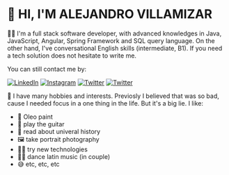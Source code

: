 # 👋 HI, I'M ALEJANDRO VILLAMIZAR 
👨‍💻 I'm a full stack software developer, with advanced knowledges in Java, JavaScript, Angular, Spring Framework and SQL query language. On the other hand, I've conversational English skills (intermediate, B1). If you need a tech solution does not hesitate to write me. 

You can still contact me by: 

[![LinkedIn](https://img.shields.io/twitter/url?color=%230077b5&label=LinkedIn&logo=LinkedIn&logoColor=%230077b5&style=social&url=https%3A%2F%2Fwww.linkedin.com%2Fin%2Fvillamzr%2F)](https://www.linkedin.com/in/villamzr/)
[![Instagram](https://img.shields.io/twitter/url?color=%23ca4b68&label=Instagram&logo=Instagram&logoColor=%23ca4b68&style=social&url=https%3A%2F%2Fwww.instagram.com%2Fvillamzr%2F)](https://www.instagram.com/villamzr/)
[![Twitter](https://img.shields.io/twitter/url?color=%231da1f2&label=Twitter&logo=Twitter&logoColor=%231da1f2&style=social&url=https%3A%2F%2Ftwitter.com%2Fvillamzr)](https://twitter.com/villamzr)
[![Twitter](https://img.shields.io/twitter/url?color=%20%23f14336&label=Gmail&logo=gmail&logoColor=%20%23f14336&style=social&url=https%3A%2F%2Fmail.google.com%2Fmail%2Fu%2F0%2F%3Ftab%3Drm%23inbox%3Fcompose%3DGTvVlcRzDsMwzKlVCzFKzplkfQbKLtGcCMcjjjQTPqZcCfBPzGwZdjjmzNCPPNVRlFZkFFHTrJqKh)](https://mail.google.com/mail/u/0/?tab=rm#inbox?compose=DmwnWrRpfDZdqWcKxDnKjKlPpQRxQFGRcqrNjdDHfNglkqrLsjfWbRdDNqWLNnGqzHrBQjrCkzbB)

🤩 I have many hobbies and interests. Previosly I believed that was so bad, cause I needed focus in a one thing in the life. But it's a big lie. I like:
- 🎨 Oleo paint
- 🎸 play the guitar
- 📖 read about univeral history
- 🖼️ take portrait photography
- 🧑‍💻 try new technologies
- 🕺💃 dance latin music (in couple)
- 😅 etc, etc, etc

